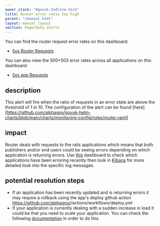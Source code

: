 ```yaml
---
owner_slack: "#govuk-2ndline-tech"
title: Router error ratio too high
parent: "/manual.html"
layout: manual_layout
section: Pagerduty alerts
---
```


You can find the router request error rates on this dashboard:

- [5xx Router Requests](https://grafana.eks.production.govuk.digital/d/router-requests/router-request-rates-errors-durations)

You can also view the 500+503 error rates across all applications on this dashboard:

- [5xx app Requests][app-5xx-error-rates-grafana]

## description

This alert will fire when the ratio of requests in an error state are above the threshold of 1 in 10.
The configuration of the alert can be found [here][https://github.com/alphagov/govuk-helm-charts/blob/main/charts/monitoring-config/rules/router.yaml]

## impact

Router deals with requests to the rails applications which means that both publishers and/or end users could be seeing errors depending on which application is returning errors.
Use [this][app-5xx-error-rates-grafana] dashboard to check which applications have been erroring recently then look in [Kibana][prod-kibana] for more detailed look into the specific log messages.

## potential resolution steps

- If an application has been recently updated and is returning errors it may require a rollback using the app's deploy github action https://github.com/alphagov/<appname>/actions/workflows/deploy.yml
- If your application is currently dealing with a sudden increase in load it could be that you need to scale your application. You can check the following [documentation][scale-app] in order to do this.

[router-5xx-request-rates-grafana]: https://grafana.eks.integration.govuk.digital/d/router-requests/router-request-rates-errors-durations?orgId=1&var-namespace=apps&var-backend_app=All&var-quantile=0.99&var-error_status=500&var-error_status=503&var-error_status=504
[app-5xx-error-rates-grafana]: https://grafana.eks.prodution.govuk.digital/d/app-requests/app-request-rates-errors-durations?orgId=1&refresh=1m&var-namespace=apps&var-app=All&var-quantile=All&var-error_status=500&var-error_status=503
[prod-kibana]: https://kibana.logit.io/s/13d1a0b1-f54f-407b-a4e5-f53ba653fac3/app/discover
[scale-app]: https://govuk-kubernetes-cluster-user-docs.publishing.service.gov.uk/manage-app/scale-app/#scaling-your-app
